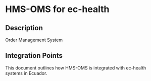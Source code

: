 # HMS-OMS for ec-health

## Description

Order Management System

## Integration Points

This document outlines how HMS-OMS is integrated with ec-health systems in Ecuador.
